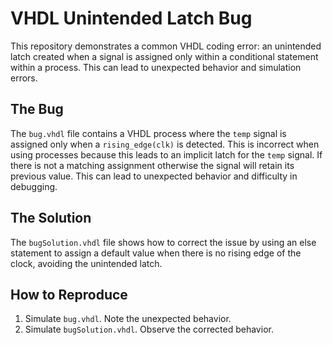 # VHDL Unintended Latch Bug
This repository demonstrates a common VHDL coding error: an unintended latch created when a signal is assigned only within a conditional statement within a process. This can lead to unexpected behavior and simulation errors.

## The Bug
The `bug.vhdl` file contains a VHDL process where the `temp` signal is assigned only when a `rising_edge(clk)` is detected.  This is incorrect when using processes because this leads to an implicit latch for the `temp` signal. If there is not a matching assignment otherwise the signal will retain its previous value. This can lead to unexpected behavior and difficulty in debugging.

## The Solution
The `bugSolution.vhdl` file shows how to correct the issue by using an else statement to assign a default value when there is no rising edge of the clock, avoiding the unintended latch.

## How to Reproduce
1.  Simulate `bug.vhdl`. Note the unexpected behavior.
2.  Simulate `bugSolution.vhdl`. Observe the corrected behavior.
